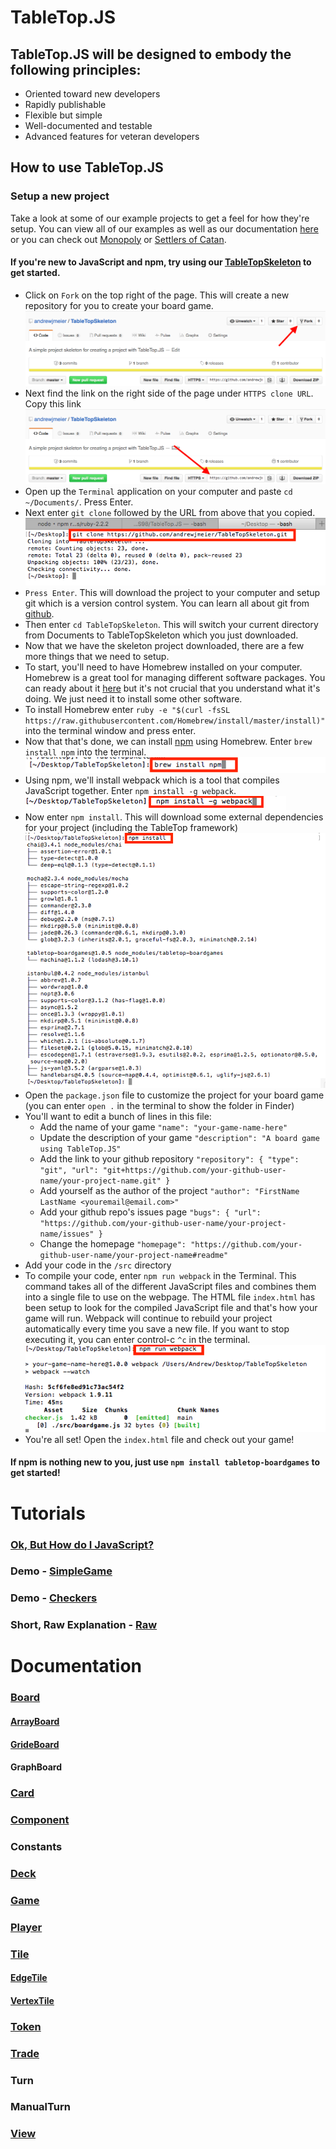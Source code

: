 # TableTop.JS

## TableTop.JS will be designed to embody the following principles:

* Oriented toward new developers
* Rapidly publishable
* Flexible but simple
* Well-documented and testable
* Advanced features for veteran developers

## How to use TableTop.JS

### Setup a new project

Take a look at some of our example projects to get a feel for how they're setup. You can view all of our examples as well as our documentation [here](http://andrewjmeier.github.io/TableTop.JS) or you can check out [Monopoly](http://github.com/andrewjmeier/Monopoly) or [Settlers of Catan](http://github.com/andrewjmeier/Settlers). 

#### If you're new to JavaScript and npm, try using our [TableTopSkeleton](http://github.com/andrewjmeier/TableTopSkeleton) to get started. 

* Click on `Fork` on the top right of the page. This will create a new repository for you to create your board game. ![Fork Image](/tutorials/images/how-to-fork.png)
* Next find the link on the right side of the page under `HTTPS clone URL`. Copy this link ![Clone URL](/tutorials/images/how-to-clone.png)
* Open up the `Terminal` application on your computer and paste `cd ~/Documents/`. Press Enter.
* Next enter `git clone` followed by the URL from above that you copied. ![clone image](/tutorials/images/git-clone.png)
* `Press Enter`. This will download the project to your computer and setup git which is a version control system. You can learn all about git from [github](https://try.github.io/levels/1/challenges/1). 
* Then enter `cd TableTopSkeleton`. This will switch your current directory from Documents to TableTopSkeleton which you just downloaded. 
* Now that we have the skeleton project downloaded, there are a few more things that we need to setup. 
* To start, you'll need to have Homebrew installed on your computer. Homebrew is a great tool for managing different software packages. You can ready about it [here](http://brew.sh) but it's not crucial that you understand what it's doing. We just need it to install some other software.
* To install Homebrew enter `ruby -e "$(curl -fsSL https://raw.githubusercontent.com/Homebrew/install/master/install)"` into the terminal window and press enter.
* Now that that's done, we can install [npm](https://www.npmjs.com) using Homebrew. Enter `brew install npm` into the terminal. ![brew npm](/tutorials/images/brew-npm.png)
* Using npm, we'll install webpack which is a tool that compiles JavaScript together. Enter `npm install -g webpack`. ![webpack-install](/tutorials/images/npm-webpack.png) 
* Now enter `npm install`. This will download some external dependencies for your project (including the TableTop framework) ![npm install](/tutorials/images/npm-install.png)
* Open the `package.json` file to customize the project for your board game (you can enter `open .` in the terminal to show the folder in Finder)
* You'll want to edit a bunch of lines in this file: 
  * Add the name of your game `"name": "your-game-name-here"`  
  * Update the description of your game `"description": "A board game using TableTop.JS"`
  * Add the link to your github repository ```"repository": {
    "type": "git",
    "url": "git+https://github.com/your-github-user-name/your-project-name.git"
  }```
  * Add yourself as the author of the project `"author": "FirstName LastName <youremail@email.com>"`
  * Add your github repo's issues page ```"bugs": {
    "url": "https://github.com/your-github-user-name/your-project-name/issues"
  }```
  * Change the homepage `"homepage": "https://github.com/your-github-user-name/your-project-name#readme"`
* Add your code in the `/src` directory
* To compile your code, enter `npm run webpack` in the Terminal. This command takes all of the different JavaScript files and combines them into a single file to use on the webpage. The HTML file `index.html` has been setup to look for the compiled JavaScript file and that's how your game will run. Webpack will continue to rebuild your project automatically every time you save a new file. If you want to stop executing it, you can enter control-c `^c` in the terminal. ![running webpack](/tutorials/images/npm-run-webpack.png)
* You're all set! Open the `index.html` file and check out your game!

#### If npm is nothing new to you, just use `npm install tabletop-boardgames` to get started! 

# Tutorials

### [Ok, But How do I JavaScript?](/tutorials/markdown/javascript.md)

### Demo - [SimpleGame](/tutorials/markdown/simple_game.md)

### Demo - [Checkers](/tutorials/markdown/checkers.md)

### Short, Raw Explanation - [Raw](/tutorials/markdown/raw.md)

# Documentation

### [Board](http://andrewjmeier.github.io/TableTop.JS/out/Board.html)

#### [ArrayBoard](http://andrewjmeier.github.io/TableTop.JS/out/ArrayBoard.html)
#### [GrideBoard](http://andrewjmeier.github.io/TableTop.JS/out/GridBoard.html)
#### GraphBoard

### [Card](http://andrewjmeier.github.io/TableTop.JS/out/Card.html)

### [Component](http://andrewjmeier.github.io/TableTop.JS/out/Component.html)

### Constants

### [Deck](http://andrewjmeier.github.io/TableTop.JS/out/Deck.html)

### [Game](http://andrewjmeier.github.io/TableTop.JS/out/Game.html)

### [Player](http://andrewjmeier.github.io/TableTop.JS/out/Player.html)

### [Tile](http://andrewjmeier.github.io/TableTop.JS/out/Tile.html)

#### [EdgeTile](http://andrewjmeier.github.io/TableTop.JS/out/EdgeTile.html)
#### [VertexTile](http://andrewjmeier.github.io/TableTop.JS/out/VertexTile.html)

### [Token](http://andrewjmeier.github.io/TableTop.JS/out/Token.html)

### [Trade](http://andrewjmeier.github.io/TableTop.JS/out/Trade.html)

### Turn

### ManualTurn

### [View](http://andrewjmeier.github.io/TableTop.JS/out/View.html)